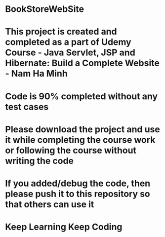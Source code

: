 # BookStoreWebSite
# This project is created and completed as a part of Udemy Course - Java Servlet, JSP and Hibernate: Build a Complete Website - Nam Ha Minh
# Code is 90% completed without any test cases
# Please download the project and use it while completing the course work or following the course without writing the code
# If you added/debug the code, then please push it to this repository so that others can use it
# Keep Learning Keep Coding

